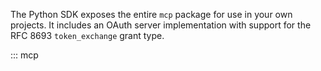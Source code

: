 The Python SDK exposes the entire `mcp` package for use in your own projects.
It includes an OAuth server implementation with support for the RFC 8693
`token_exchange` grant type.

::: mcp
